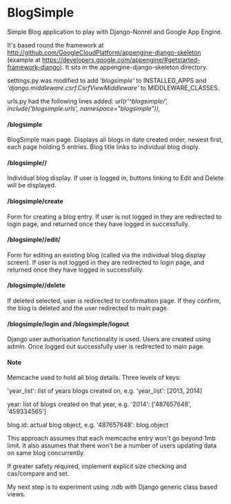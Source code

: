 <h1>BlogSimple</h1>

Simple Blog application to play with Django-Nonrel and Google App Engine.

It's based round the framework at http://github.com/GoogleCloudPlatform/appengine-django-skeleton (example at https://developers.google.com/appengine/#getstarted-framework-django). It sits in the appengine-django-skeleton directory.

settings.py was modified to add *'blogsimple'* to INSTALLED_APPS and *'django.middleware.csrf.CsrfViewMiddleware'* to MIDDLEWARE_CLASSES.

urls.py had the following lines added: *url(r'^blogsimple/', include('blogsimple.urls', namespace="blogsimple")),*

<h4>/blogsimple</h4>
BlogSimple main page. Displays all blogs in date created order, newest first, each page holding 5 entries. Blog title links to individual blog disply. 

<h4>/blogsimple/<blog_id>/</h4>
Individual blog display. If user is logged in, buttons linking to Edit and Delete will be displayed.

<h4>/blogsimple/create</h4>
Form for creating a blog entry. If user is not logged in they are redirected to login page, and returned once they have logged in successfully.

<h4>/blogsimple/<blog_id>/edit/</h4>
Form for editing an existing blog (called via the individual blog display screen). If user is not logged in they are redirected to login page, and returned once they have logged in successfully.

<h4>/blogsimple/<blog_id>/delete</h4>
If deleted selected, user is redirected to confirmation page. If they confirm, the blog is deleted and the user redirected to main page.

<h4>/blogsimple/login and /blogsimple/logout</h4>
Django user authorisation functionality is used. Users are created using admin. Once logged out successfully user is redirected to main page.

<h4>Note</h4>

Memcache used to hold all blog details. Three levels of keys:

'year_list': list of years blogs created on, e.g. 'year_list': [2013, 2014]

year: list of blogs created on that year, e.g. '2014': ['487657648', '459334565']

blog.id: actual blog object, e.g. '487657648': blog.object 

This approach assumes that each memcache entry won't go beyond 1mb limit. It also assumes that there won't be a number of users updating data on same blog concurrently.

If greater safety required, implement explicit size checking and cas/compare and set.

My next step is to experiment using .ndb with Django generic class based views. 